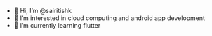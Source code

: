 - 👋 Hi, I’m @sairitishk
- 👀 I’m interested in cloud computing and android app development
- 🌱 I’m currently learning flutter

<!---
sairitishk/sairitishk is a ✨ special ✨ repository because its `README.md` (this file) appears on your GitHub profile.
You can click the Preview link to take a look at your changes.
--->
